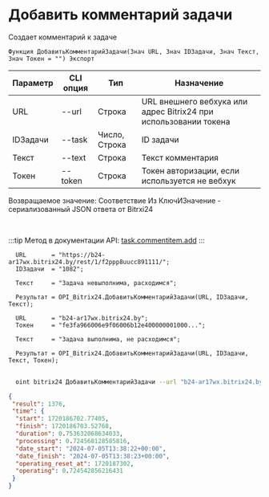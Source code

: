 ﻿---
sidebar_position: 3
---

# Добавить комментарий задачи
 Создает комментарий к задаче



`Функция ДобавитьКомментарийЗадачи(Знач URL, Знач IDЗадачи, Знач Текст, Знач Токен = "") Экспорт`

  | Параметр | CLI опция | Тип | Назначение |
  |-|-|-|-|
  | URL | --url | Строка | URL внешнего вебхука или адрес Bitrix24 при использовании токена |
  | IDЗадачи | --task | Число, Строка | ID задачи |
  | Текст | --text | Строка | Текст комментария |
  | Токен | --token | Строка | Токен авторизации, если используется не вебхук |

  
  Возвращаемое значение:   Соответствие Из КлючИЗначение - сериализованный JSON ответа от Bitrxi24

<br/>

:::tip
Метод в документации API: [task.commentitem.add](https://dev.1c-bitrix.ru/rest_help/tasks/task/commentitem/add.php)
:::
<br/>


```bsl title="Пример кода"
  URL       = "https://b24-ar17wx.bitrix24.by/rest/1/f2ppp8uucc891111/";
  IDЗадачи  = "1082";
  
  Текст     = "Задача невыполнима, расходимся";
  
  Результат = OPI_Bitrix24.ДобавитьКомментарийЗадачи(URL, IDЗадачи, Текст);
  
  URL       = "b24-ar17wx.bitrix24.by";
  Токен     = "fe3fa966006e9f06006b12e400000001000...";
  
  Текст     = "Задача выполнима, не расходимся";
  
  Результат = OPI_Bitrix24.ДобавитьКомментарийЗадачи(URL, IDЗадачи, Текст, Токен);
```
	


```sh title="Пример команды CLI"
    
  oint bitrix24 ДобавитьКомментарийЗадачи --url "b24-ar17wx.bitrix24.by" --task "504" --text %text% --token "56898d66006e9f06006b12e400000001000..."

```

```json title="Результат"
{
 "result": 1376,
 "time": {
  "start": 1720186702.77405,
  "finish": 1720186703.52768,
  "duration": 0.753632068634033,
  "processing": 0.724568128585816,
  "date_start": "2024-07-05T13:38:22+00:00",
  "date_finish": "2024-07-05T13:38:23+00:00",
  "operating_reset_at": 1720187302,
  "operating": 0.724542856216431
 }
}
```
